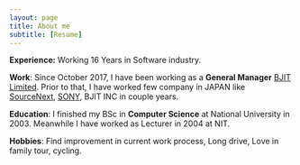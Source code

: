```yaml
---
layout: page
title: About me
subtitle: [Resume]
---
```


**Experience:** Working 16 Years in Software industry.

**Work**: Since October 2017, I have been working as a **General Manager** [BJIT Limited]. Prior to that, I have worked few company in JAPAN like [SourceNext], [SONY], BJIT INC in couple years.

**Education**: I finished my BSc in **Computer Science** at National University in 2003. Meanwhile I have worked as Lecturer in 2004 at NIT.

**Hobbies**: Find improvement in current work process, Long drive, Love in family tour, cycling. 

[Resume]: saiful_cv.pdf
[BJIT Limited]: https://bjitgroup.com/
[SourceNext]: http://sourcenext.co.jp/
[SONY]: https://www.sony.net/
